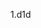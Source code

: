 
<!---
darapa133/darapa133 is a ✨ special ✨ repository because its `README.md` (this file) appears on your GitHub profile.
You can click the Preview link to take a look at your changes.
--->


1.d1d
